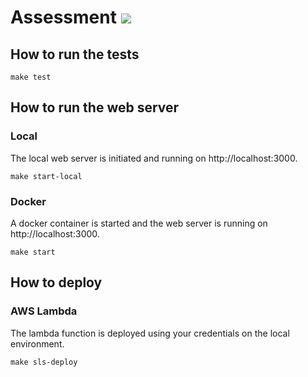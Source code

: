 # Assessment ![](https://github.com/vcraescu/gsh-assessment/actions/workflows/go.yml/badge.svg)

## How to run the tests

`make test`

## How to run the web server

### Local

The local web server is initiated and running on http://localhost:3000.

`make start-local`

### Docker

A docker container is started and the web server is running on http://localhost:3000.

`make start`

## How to deploy

### AWS Lambda

The lambda function is deployed using your credentials on the local environment.

`make sls-deploy`
